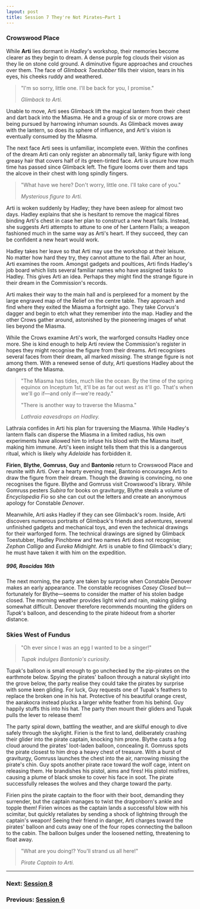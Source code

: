 ```yaml
---
layout: post
title: Session 7 They're Not Pirates—Part 1
---
```


### Crowswood Place

While **Arti** lies dormant in *Hadley*'s workshop, their memories become clearer as they begin to dream. A dense purple fog clouds their vision as they lie on stone cold ground. A diminutive figure approaches and crouches over them. The face of *Glimback Toestubber* fills their vision, tears in his eyes, his cheeks ruddy and weathered.

> "I'm so sorry, little one. I'll be back for you, I promise."
>
> *Glimback to Arti.*

Unable to move, Arti sees Glimback lift the magical lantern from their chest and dart back into the Miasma. He and a group of six or more crows are being pursued by harrowing inhuman sounds. As Glimback moves away with the lantern, so does its sphere of influence, and Arti's vision is eventually consumed by the Miasma.

The next face Arti sees is unfamiliar, incomplete even. Within the confines of the dream Arti can only register an abnormally tall, lanky figure with long greasy hair that covers half of its green-tinted face. Arti is unsure how much time has passed since Glimback left. The figure looms over them and taps the alcove in their chest with long spindly fingers.

> "What have we here? Don't worry, little one. I'll take care of you."
>
> *Mysterious figure to Arti.*

Arti is woken suddenly by Hadley; they have been asleep for almost two days. Hadley explains that she is hesitant to remove the magical fibres binding Arti's chest in case her plan to construct a new heart fails. Instead, she suggests Arti attempts to attune to one of her Lantern Flails; a weapon fashioned much in the same way as Arti's heart. If they succeed, they can be confident a new heart would work.

Hadley takes her leave so that Arti may use the workshop at their leisure. No matter how hard they try, they cannot attune to the flail. After an hour, Arti examines the room. Amongst gadgets and poultices, Arti finds Hadley's job board which lists several familiar names who have assigned tasks to Hadley. This gives Arti an idea. Perhaps they might find the strange figure in their dream in the Commission's records.

Arti makes their way to the main hall and is perplexed for a moment by the large engraved map of the Relief on the centre table. They approach and find where they exited the Miasma a fortnight ago. They take *Corvus*'s dagger and begin to etch what they remember into the map. Hadley and the other Crows gather around, astonished by the pioneering images of what lies beyond the Miasma.

While the Crows examine Arti's work, the warforged consults Hadley once more. She is kind enough to help Arti review the Commission's register in hopes they might recognise the figure from their dreams. Arti recognises several faces from their dream, all marked *missing*. The strange figure is not among them. With a renewed sense of duty, Arti questions Hadley about the dangers of the Miasma.

> "The Miasma has tides, much like the ocean. By the time of the spring equinox on Inceptum 1st, it'll be as far out west as it'll go. That's when we'll go if—and only if—we're ready."
>
> "There is another way to traverse the Miasma."
>
> *Lathraia eavesdrops on Hadley.*

Lathraia confides in Arti his plan for traversing the Miasma. While Hadley's lantern flails can disperse the Miasma in a limited radius, his own experiments have allowed him to infuse his blood with the Miasma itself, making him immune. Arti's keen insight tells them that this is a dangerous ritual, which is likely why *Adelaide* has forbidden it.

**Firien**, **Blythe**, **Gomruss**, **Guy** and **Bantonio** return to Crowswood Place and reunite with Arti. Over a hearty evening meal, Bantonio encourages Arti to draw the figure from their dream. Though the drawing is convincing, no one recognises the figure. Blythe and Gomruss visit Crowswood's library. While Gomruss pesters *Subira* for books on graviturgy, Blythe steals a volume of *Encyclopedia Fio* so she can cut out the letters and create an anonymous apology for Constable *Denover*.

Meanwhile, Arti asks Hadley if they can see Glimback's room. Inside, Arti discovers numerous portraits of Glimback's friends and adventures, several unfinished gadgets and mechanical toys, and even the technical drawings for their warforged form. The technical drawings are signed by Glimback Toestubber, Hadley Pinchbrew and two names Arti does not recognise; *Zephan Calligo* and *Eureka Midnight*. Arti is unable to find Glimback's diary; he must have taken it with him on the expedition.

##### 996, Roscidas 16th

The next morning, the party are taken by surprise when Constable Denover makes an early appearance. The constable recognises *Casey Closed* but—fortunately for Blythe—seems to consider the matter of his stolen badge closed. The morning weather provides light wind and rain, making gliding somewhat difficult. Denover therefore recommends mounting the gliders on *Tupak*'s balloon, and descending to the pirate hideout from a shorter distance.

### Skies West of Fundus

> "Oh ever since I was an egg I wanted to be a singer!"
>
> *Tupak indulges Bantonio's curiosity.*

Tupak's balloon is small enough to go unchecked by the zip-pirates on the earthmote below. Spying the pirates' balloon through a natural skylight into the grove below, the party realise they could take the pirates by surprise with some keen gliding. For luck, Guy requests one of Tupak's feathers to replace the broken one in his hat. Protective of his beautiful orange crest, the aarakocra instead plucks a larger white feather from his behind. Guy happily stuffs this into his hat. The party then mount their gliders and Tupak pulls the lever to release them!

The party spiral down, battling the weather, and are skilful enough to dive safely through the skylight. Firien is the first to land, deliberately crashing their glider into the pirate captain, knocking him prone. Blythe casts a fog cloud around the pirates' loot-laden balloon, concealing it. Gomruss spots the pirate closest to him drop a heavy chest of treasure. With a burst of graviturgy, Gomruss launches the chest into the air, narrowing missing the pirate's chin. Guy spots another pirate race toward the wolf cage, intent on releasing them. He brandishes his pistol, aims and fires! His pistol misfires, causing a plume of black smoke to cover his face in soot. The pirate successfully releases the wolves and they charge toward the party.

Firien pins the pirate captain to the floor with their boot, demanding they surrender, but the captain manages to twist the dragonborn's ankle and topple them! Firien winces as the captain lands a successful blow with his scimitar, but quickly retaliates by sending a shock of lightning through the captain's weapon! Seeing their friend in danger, Arti charges toward the pirates' balloon and cuts away one of the four ropes connecting the balloon to the cabin. The balloon bulges under the loosened netting, threatening to float away.

> "What are you doing!? You'll strand us all here!"
>
> *Pirate Captain to Arti.*

---

### **Next: [Session 8](session-8)**
### **Previous: [Session 6](session-6)**
